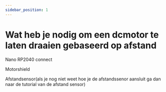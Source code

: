 ```yaml
---
sidebar_position: 1
---
```


# Wat heb je nodig om een dcmotor te laten draaien gebaseerd op afstand

Nano RP2040 connect

Motorshield

Afstandsensor(als je nog niet weet hoe je de afstandssenor aansluit ga dan naar de
tutorial van de afstand sensor)